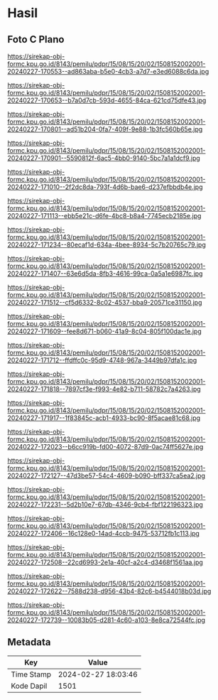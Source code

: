 # Hasil

## Foto C Plano

https://sirekap-obj-formc.kpu.go.id/8143/pemilu/pdpr/15/08/15/20/02/1508152002001-20240227-170553--ad863aba-b5e0-4cb3-a7d7-e3ed6088c6da.jpg

https://sirekap-obj-formc.kpu.go.id/8143/pemilu/pdpr/15/08/15/20/02/1508152002001-20240227-170653--b7a0d7cb-593d-4655-84ca-621cd75dfe43.jpg

https://sirekap-obj-formc.kpu.go.id/8143/pemilu/pdpr/15/08/15/20/02/1508152002001-20240227-170801--ad51b204-0fa7-409f-9e88-1b3fc560b65e.jpg

https://sirekap-obj-formc.kpu.go.id/8143/pemilu/pdpr/15/08/15/20/02/1508152002001-20240227-170901--5590812f-6ac5-4bb0-9140-5bc7a1a1dcf9.jpg

https://sirekap-obj-formc.kpu.go.id/8143/pemilu/pdpr/15/08/15/20/02/1508152002001-20240227-171010--2f2dc8da-793f-4d6b-bae6-d237efbbdb4e.jpg

https://sirekap-obj-formc.kpu.go.id/8143/pemilu/pdpr/15/08/15/20/02/1508152002001-20240227-171113--ebb5e21c-d6fe-4bc8-b8a4-7745ecb2185e.jpg

https://sirekap-obj-formc.kpu.go.id/8143/pemilu/pdpr/15/08/15/20/02/1508152002001-20240227-171234--80ecaf1d-634a-4bee-8934-5c7b20765c79.jpg

https://sirekap-obj-formc.kpu.go.id/8143/pemilu/pdpr/15/08/15/20/02/1508152002001-20240227-171407--63e6d5da-8fb3-4616-99ca-0a5a1e6987fc.jpg

https://sirekap-obj-formc.kpu.go.id/8143/pemilu/pdpr/15/08/15/20/02/1508152002001-20240227-171512--cf5d6332-8c02-4537-bba9-20571ce31150.jpg

https://sirekap-obj-formc.kpu.go.id/8143/pemilu/pdpr/15/08/15/20/02/1508152002001-20240227-171609--fee8d671-b060-41a9-8c04-805f100dac1e.jpg

https://sirekap-obj-formc.kpu.go.id/8143/pemilu/pdpr/15/08/15/20/02/1508152002001-20240227-171712--ffdffc0c-95d9-4748-967a-3449b97dfa1c.jpg

https://sirekap-obj-formc.kpu.go.id/8143/pemilu/pdpr/15/08/15/20/02/1508152002001-20240227-171818--7897cf3e-f993-4e82-b711-58782c7a4263.jpg

https://sirekap-obj-formc.kpu.go.id/8143/pemilu/pdpr/15/08/15/20/02/1508152002001-20240227-171917--1f83845c-acb1-4933-bc90-8f5acae81c68.jpg

https://sirekap-obj-formc.kpu.go.id/8143/pemilu/pdpr/15/08/15/20/02/1508152002001-20240227-172023--b6cc919b-fd00-4072-87d9-0ac74ff5627e.jpg

https://sirekap-obj-formc.kpu.go.id/8143/pemilu/pdpr/15/08/15/20/02/1508152002001-20240227-172127--47d3be57-54c4-4609-b090-bff337ca5ea2.jpg

https://sirekap-obj-formc.kpu.go.id/8143/pemilu/pdpr/15/08/15/20/02/1508152002001-20240227-172231--5d2b10e7-67db-4346-9cb4-fbf122196323.jpg

https://sirekap-obj-formc.kpu.go.id/8143/pemilu/pdpr/15/08/15/20/02/1508152002001-20240227-172406--16c128e0-14ad-4ccb-9475-53712fb1c113.jpg

https://sirekap-obj-formc.kpu.go.id/8143/pemilu/pdpr/15/08/15/20/02/1508152002001-20240227-172508--22cd6993-2e1a-40cf-a2c4-d3468f1561aa.jpg

https://sirekap-obj-formc.kpu.go.id/8143/pemilu/pdpr/15/08/15/20/02/1508152002001-20240227-172622--7588d238-d956-43b4-82c6-b4544018b03d.jpg

https://sirekap-obj-formc.kpu.go.id/8143/pemilu/pdpr/15/08/15/20/02/1508152002001-20240227-172739--10083b05-d281-4c60-a103-8e8ca72544fc.jpg


## Metadata

| Key        | Value               |
| ---------- | ------------------- |
| Time Stamp | 2024-02-27 18:03:46 |
| Kode Dapil | 1501                |



